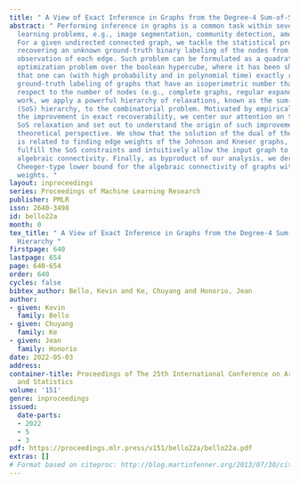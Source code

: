```yaml
---
title: " A View of Exact Inference in Graphs from the Degree-4 Sum-of-Squares Hierarchy "
abstract: " Performing inference in graphs is a common task within several machine
  learning problems, e.g., image segmentation, community detection, among others.
  For a given undirected connected graph, we tackle the statistical problem of exactly
  recovering an unknown ground-truth binary labeling of the nodes from a single corrupted
  observation of each edge. Such problem can be formulated as a quadratic combinatorial
  optimization problem over the boolean hypercube, where it has been shown before
  that one can (with high probability and in polynomial time) exactly recover the
  ground-truth labeling of graphs that have an isoperimetric number that grows with
  respect to the number of nodes (e.g., complete graphs, regular expanders). In this
  work, we apply a powerful hierarchy of relaxations, known as the sum-of-squares
  (SoS) hierarchy, to the combinatorial problem. Motivated by empirical evidence on
  the improvement in exact recoverability, we center our attention on the degree-4
  SoS relaxation and set out to understand the origin of such improvement from a graph
  theoretical perspective. We show that the solution of the dual of the relaxed problem
  is related to finding edge weights of the Johnson and Kneser graphs, where the weights
  fulfill the SoS constraints and intuitively allow the input graph to increase its
  algebraic connectivity. Finally, as byproduct of our analysis, we derive a novel
  Cheeger-type lower bound for the algebraic connectivity of graphs with signed edge
  weights. "
layout: inproceedings
series: Proceedings of Machine Learning Research
publisher: PMLR
issn: 2640-3498
id: bello22a
month: 0
tex_title: " A View of Exact Inference in Graphs from the Degree-4 Sum-of-Squares
  Hierarchy "
firstpage: 640
lastpage: 654
page: 640-654
order: 640
cycles: false
bibtex_author: Bello, Kevin and Ke, Chuyang and Honorio, Jean
author:
- given: Kevin
  family: Bello
- given: Chuyang
  family: Ke
- given: Jean
  family: Honorio
date: 2022-05-03
address:
container-title: Proceedings of The 25th International Conference on Artificial Intelligence
  and Statistics
volume: '151'
genre: inproceedings
issued:
  date-parts:
  - 2022
  - 5
  - 3
pdf: https://proceedings.mlr.press/v151/bello22a/bello22a.pdf
extras: []
# Format based on citeproc: http://blog.martinfenner.org/2013/07/30/citeproc-yaml-for-bibliographies/
---
```

